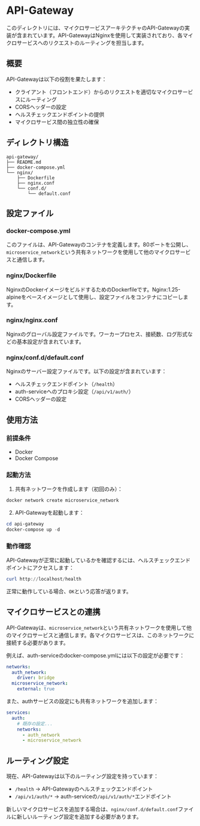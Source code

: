 # API-Gateway

このディレクトリには、マイクロサービスアーキテクチャのAPI-Gatewayの実装が含まれています。API-GatewayはNginxを使用して実装されており、各マイクロサービスへのリクエストのルーティングを担当します。

## 概要

API-Gatewayは以下の役割を果たします：

- クライアント（フロントエンド）からのリクエストを適切なマイクロサービスにルーティング
- CORSヘッダーの設定
- ヘルスチェックエンドポイントの提供
- マイクロサービス間の独立性の確保

## ディレクトリ構造

```
api-gateway/
├── README.md
├── docker-compose.yml
└── nginx/
    ├── Dockerfile
    ├── nginx.conf
    └── conf.d/
        └── default.conf
```

## 設定ファイル

### docker-compose.yml

このファイルは、API-Gatewayのコンテナを定義します。80ポートを公開し、`microservice_network`という共有ネットワークを使用して他のマイクロサービスと通信します。

### nginx/Dockerfile

NginxのDockerイメージをビルドするためのDockerfileです。Nginx:1.25-alpineをベースイメージとして使用し、設定ファイルをコンテナにコピーします。

### nginx/nginx.conf

Nginxのグローバル設定ファイルです。ワーカープロセス、接続数、ログ形式などの基本設定が含まれています。

### nginx/conf.d/default.conf

Nginxのサーバー設定ファイルです。以下の設定が含まれています：

- ヘルスチェックエンドポイント（`/health`）
- auth-serviceへのプロキシ設定（`/api/v1/auth/`）
- CORSヘッダーの設定

## 使用方法

### 前提条件

- Docker
- Docker Compose

### 起動方法

1. 共有ネットワークを作成します（初回のみ）：

```powershell
docker network create microservice_network
```

2. API-Gatewayを起動します：

```powershell
cd api-gateway
docker-compose up -d
```

### 動作確認

API-Gatewayが正常に起動しているかを確認するには、ヘルスチェックエンドポイントにアクセスします：

```powershell
curl http://localhost/health
```

正常に動作している場合、`OK`という応答が返ります。

## マイクロサービスとの連携

API-Gatewayは、`microservice_network`という共有ネットワークを使用して他のマイクロサービスと通信します。各マイクロサービスは、このネットワークに接続する必要があります。

例えば、auth-serviceのdocker-compose.ymlには以下の設定が必要です：

```yaml
networks:
  auth_network:
    driver: bridge
  microservice_network:
    external: true
```

また、authサービスの設定にも共有ネットワークを追加します：

```yaml
services:
  auth:
    # 既存の設定...
    networks:
      - auth_network
      - microservice_network
```

## ルーティング設定

現在、API-Gatewayは以下のルーティング設定を持っています：

- `/health` → API-Gatewayのヘルスチェックエンドポイント
- `/api/v1/auth/*` → auth-serviceの`/api/v1/auth/*`エンドポイント

新しいマイクロサービスを追加する場合は、`nginx/conf.d/default.conf`ファイルに新しいルーティング設定を追加する必要があります。
